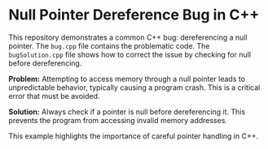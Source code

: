 # Null Pointer Dereference Bug in C++

This repository demonstrates a common C++ bug: dereferencing a null pointer.  The `bug.cpp` file contains the problematic code.  The `bugSolution.cpp` file shows how to correct the issue by checking for null before dereferencing.

**Problem:**
Attempting to access memory through a null pointer leads to unpredictable behavior, typically causing a program crash.  This is a critical error that must be avoided.

**Solution:**
Always check if a pointer is null before dereferencing it.  This prevents the program from accessing invalid memory addresses.

This example highlights the importance of careful pointer handling in C++.